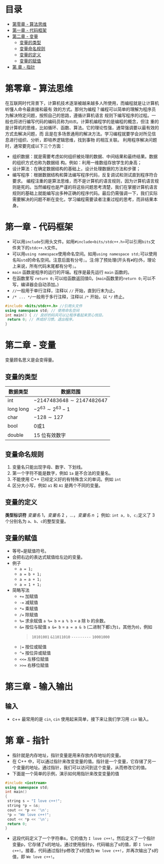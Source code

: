 # 目录

- [第零章 - 算法思维](#第零章---算法思维)
- [第一章 - 代码框架](#第一章---代码框架)
- [第二章 - 变量](#第二章---变量)
  - [变量的类型](#变量的类型)
  - [变量命名规则](#变量命名规则)
  - [变量的定义](#变量的定义)
  - [变量的赋值](#变量的赋值)
- [第 章 - 指针](#第-章---指针)

# 第零章 - 算法思维

在互联网时代背景下，计算机技术逐渐被越来越多人所使用，而编程就是让计算机听懂人命令最直接和最有
效的方式。那何为编程？编程可以简单的理解为程序员为解决特定问题，按照自己的思路，遵循计算机语言
规则下编写程序的过程。一般也将进行编写代码的编码员称为`码农`。计算机编程学的是编程的概念，但注
重的是计算机的思维，比如循环、函数、算法。它的理论性强，通常强调要以最有效的方式去解决问题，而
且是在多场景通用的解决方法。学习编程就要学会对所见信息进行组织、分析，即培养逻辑思维，找到事物
的相互关联。
利用程序解决问题时，通常要完成以下三个方面：

- 组织数据：就是需要考虑如何组织被处理的数据、中间结果和最终结果。数据的组织方式也称为数据结
构。例如：利用一维数组存放学生的身高；
- 设计算法：在确定数据结构的基础上，设计处理数据的方法和步骤；
- 编写程序：根据数据结构和算法编写程序代码，反复调试和测试直到程序符合要求。
编程注重的是算法思维，而不是计算机的语言规则，因为计算机语言规则是死的。当然编程也是严谨的将这些问题思考清楚，我们在掌握计算机语言规则的基础上就能编写出多种正确的程序代码。最后仍需强调一下，我们实际需要解决的问题不断在变化，学习编程需要读者注重过程的思考，而非结果本身。

# 第一章 - 代码框架

- 可以用`include`引用头文件。如用`#include<bits/stdc++.h>`可以引用`bits`文件夹下的`stdc++.h`文件。
- 可以用`using namespace`使用命名空间。如用`using namespace std;`可以使用名叫`std`的命名空间。注意后面有分号`;`。注:除了预处理(开头有`#`的)外，理论上来说，所有代码末尾都有分号`;`。
- `main` 函数是程序的运行的开端。程序是最先运行 `main` 函数的。
- 在函数里写 `return 0;`可以给函数返回值0。(`main`函数里的`return 0;`可以不写，编译器会自动添加。)
- `//`一般用于单行注释，注释以 `//` 开始，直到行末为止。
- `/* ... */`一般用于多行注释，注释以 `/*` 开始，以 `*/` 终止。

```cpp
#include <bits/stdc++.h> //引用头文件
using namespace std; // 使用命名空间
int main() { // 良好的码风可以让程序看起来赏心悦目。
 return 0; // 养成好习惯。退出程序。
}
```

# 第二章 - 变量

变量顾名思义是会变得量。

## 变量的类型

| 数据类型  | 数据范围                        |
| --------- | --------------------------   |
| int       | $-2147483648\sim 2147482647$ |
| long long | $-2^{63} \sim 2^{63}-1$      |
| char      | $-128 \sim 127$              |
| bool      | 0或1                         |
| double    | $15$ 位有效数字               |

## 变量命名规则

1. 变量名只能出现字母、数字、下划线。
2. 第一个字符不能是数字，例如 `1a` 是不合法的变量名。
3. 不能使用 C++ 已经定义好的有特殊含义的单词。例如 `int`
4. 区分大小写，例如 `a1` 和 `A1` 是两个不同的变量。

## 变量的定义

**类型标识符** _变量名_ $1$，_变量名_ $2$ ，...，_变量名_ $n$ **；**
例如: `int a, b, c;`定义了 $3$ 个分别名为 `a`、`b`、`c`的整型变量。

## 变量的赋值

- 等号`=`是赋值符号。
- 会把右边的表达式赋值给左边的变量。
- 例子
  - `a = 1;`
  - `a = b + 1;`
  - `a = a + 1;`
  - `a = 1 + 1;`
- 简略写法
  - `+=` 加赋值
  - `-=` 减赋值
  - `*=` 乘赋值
  - `/=` 除赋值
  - `%=` 求余赋值 `a %= b` = `a % b` = a 除 b 的余数。
  - `&=` 按位与赋值 `a &= b` = `a = a & b` (二进制下都`1`为`1`，其他为`0`)，例如
     > `10101001`
     > `&11011010`
     > `---------`
     > `10001000`
  - `|=` 按位或赋值
  - `^=` 按位异或赋值
  - `<<=` 左移位赋值
  - `>>=` 右移位赋值

# 第三章 - 输入输出

## 输入

- c++ 最常用的是 `cin`, `cin` 使用起来简单，接下来让我们学习用 `cin` 输入。

# 第 章 - 指针

- 指针就是内存地址，指针变量是用来存放内存地址的变量。
- 在 C++ 中，可以通过指针来改变变量的值。指针是一个变量，它存储了另一个变量的地址。通过指针，我们可以访问到这个变量，从而修改它的值。
- 下面是一个简单的示例，演示如何用指针来改变变量的值

```cpp
#include <iostream> 
using namespace std;
int main()
{
 string s = "I love c++!";
 string *p = &s;
 cout << *p << '\n';
 *p = "We love c++!";
 cout << *p << '\n';
 return 0;
}
```

- 这段代码定义了一个字符串s，它的值为 `I love c++!`。然后定义了一个指针变量p，它存储了s的地址。通过使用指针p，代码输出了s的值，即 `I love c++!`。接着，代码通过指针p修改了s的值为 `We love c++!`，并再次输出了s的值，即 `We love c++!`。
